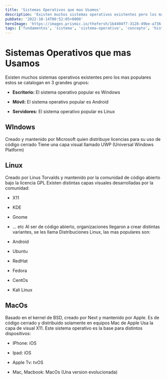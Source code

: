 ```yaml
---
title: 'Sistemas Operativos que mas Usamos'
description: 'Existen muchos sistemas operativos existentes pero los mas populares estos se catalogan en 3 grandes grupos:'
pubDate: '2022-10-14T00:52:05+0000'
heroImage: 'https://images.prismic.io/thefersh/1b4404f7-3128-49be-a736-f3919424a463_Protadas+blog.png?auto=compress,format'
tags: ['fundamentos', 'sistema', 'sistema-operativo', 'concepto', 'historia']
---
```

# Sistemas Operativos que mas Usamos

Existen muchos sistemas operativos existentes pero los mas populares estos se catalogan en 3 grandes grupos:
- **Escritorio:** El sistema operativo popular es Windows

- **Móvil:** El sistema operativo popular es Android

- **Servidores:** El sistema operativo popular es Linux

## WIndows

Creado y mantenido por Microsoft quien distribuye licencias para su uso de código cerrado
Tiene una capa visual llamado UWP (Universal Windows Platform)

## Linux

Creado por Linus Torvalds y mantenido por la comunidad de código abierto bajo la licencia GPL
Existen distintas capas visuales desarrolladas por la comunidad:

- X11

- KDE

- Gnome

- … etc
Al ser de código abierto, organizaciones llegaron a crear distintas variantes, se les llama Distribuciones Linux, las mas populares son:

- Android

- Ubuntu

- RedHat

- Fedora

- CentOs

- Kali Linux

## MacOs

Basado en el kernel de BSD, creado por Next y mantenido por Apple. Es de código cerrado y distribuido solamente en equipos Mac de Apple
Usa la capa de visual X11. Este sistema operativo es la base para distintos dispositivos:

- IPhone: iOS

- Ipad: iOS

- Apple Tv: tvOS

- Mac, Macbook: MacOs (Una version evolucionada)
